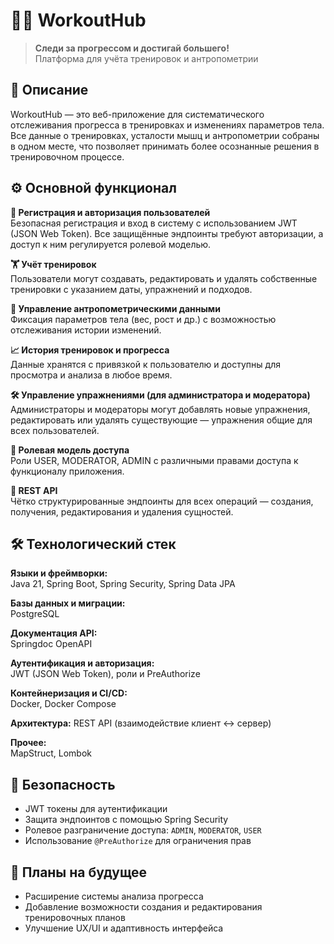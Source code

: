 # 🏋️‍♂️ WorkoutHub

> **Следи за прогрессом и достигай большего!**  
> Платформа для учёта тренировок и антропометрии

## 📌 Описание

WorkoutHub — это веб-приложение для систематического отслеживания прогресса в тренировках и изменениях параметров тела. Все данные о тренировках, усталости мышц и антропометрии собраны в одном месте, что позволяет принимать более осознанные решения в тренировочном процессе.

## ⚙️ Основной функционал

**🔐 Регистрация и авторизация пользователей**  
Безопасная регистрация и вход в систему с использованием JWT (JSON Web Token). Все защищённые эндпоинты требуют авторизации, а доступ к ним регулируется ролевой моделью.

**🏋️ Учёт тренировок**  
Пользователи могут создавать, редактировать и удалять собственные тренировки с указанием даты, упражнений и подходов.

**🧍 Управление антропометрическими данными**  
Фиксация параметров тела (вес, рост и др.) с возможностью отслеживания истории изменений.

**📈 История тренировок и прогресса**  
Данные хранятся с привязкой к пользователю и доступны для просмотра и анализа в любое время.

**🛠️ Управление упражнениями (для администратора и модератора)**  
Администраторы и модераторы могут добавлять новые упражнения, редактировать или удалять существующие — упражнения общие для всех пользователей.

**🔐 Ролевая модель доступа**  
Роли USER, MODERATOR, ADMIN с различными правами доступа к функционалу приложения.

**📂 REST API**  
Чётко структурированные эндпоинты для всех операций — создания, получения, редактирования и удаления сущностей.

## 🛠️ Технологический стек

**Языки и фреймворки:**  
Java 21, Spring Boot, Spring Security, Spring Data JPA

**Базы данных и миграции:**  
PostgreSQL

**Документация API:**  
Springdoc OpenAPI

**Аутентификация и авторизация:**  
JWT (JSON Web Token), роли и PreAuthorize

**Контейнеризация и CI/CD:**  
Docker, Docker Compose

**Архитектура:**
REST API (взаимодействие клиент ↔ сервер)

**Прочее:**  
MapStruct, Lombok

## 🔐 Безопасность

- JWT токены для аутентификации
- Защита эндпоинтов с помощью Spring Security
- Ролевое разграничение доступа: `ADMIN`, `MODERATOR`, `USER`
- Использование `@PreAuthorize` для ограничения прав

## 🚀 Планы на будущее

- Расширение системы анализа прогресса
- Добавление возможности создания и редактирования тренировочных планов 
- Улучшение UX/UI и адаптивность интерфейса
